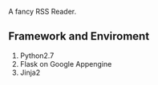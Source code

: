 A fancy RSS Reader.

## Framework and Enviroment
1. Python2.7
1. Flask on Google Appengine
1. Jinja2
